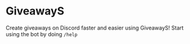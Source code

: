 # GiveawayS

Create giveaways on Discord faster and easier using GiveawayS! Start using the bot by doing `/help`
